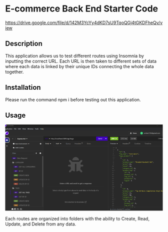 # E-commerce Back End Starter Code
https://drive.google.com/file/d/142M3YcYy4dKD7sU9TqoQGj4tGKDFheQv/view 

## Description
This application allows us to test different routes using Insomnia by inputting the correct URL. Each URL is then taken to different sets of data where each data is linked by their unique IDs connecting the whole data together.

## Installation
Please run the command npm i before testing out this application.

## Usage
![Alt text](image.png)

Each routes are organized into folders with the ability to Create, Read, Update, and Delete from any data.